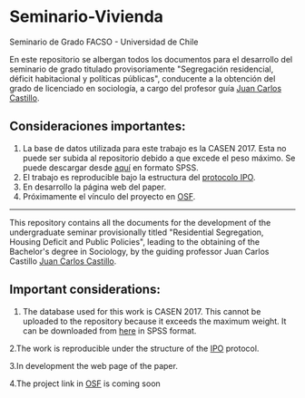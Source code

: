 # Seminario-Vivienda
Seminario de Grado FACSO - Universidad de Chile

En este repositorio se albergan todos los documentos para el desarrollo del seminario de grado titulado provisoriamente "Segregación residencial, déficit habitacional y políticas públicas", conducente a la obtención del grado de licenciado en sociología, a cargo del profesor guía [Juan Carlos Castillo](https://juancarloscastillo.github.io/jc-castillo/index.html).

## Consideraciones importantes:
1. La base de datos utilizada para este trabajo es la CASEN 2017. Esta no puede ser subida al repositorio debido a que excede el peso máximo. Se puede descargar desde [aquí](http://observatorio.ministeriodesarrollosocial.gob.cl/casen-multidimensional/casen/docs/casen_2017_spss.rar) en formato SPSS.
2. El trabajo es reproducible bajo la estructura del [protocolo IPO](https://juancarloscastillo.github.io/ipo/).
3. En desarrollo la página web del paper.
4. Próximamente el vínculo del proyecto en [OSF](osf.io). 
----
This repository contains all the documents for the development of the undergraduate seminar provisionally titled "Residential Segregation, Housing Deficit and Public Policies", leading to the obtaining of the Bachelor's degree in Sociology, by the guiding professor Juan Carlos Castillo [Juan Carlos Castillo](https://juancarloscastillo.github.io/jc-castillo/index.html).

## Important considerations:
1. The database used for this work is CASEN 2017. This cannot be uploaded to the repository because it exceeds the maximum weight. 
It can be downloaded from [here](http://observatorio.ministeriodesarrollosocial.gob.cl/casen-multidimensional/casen/docs/casen_2017_spss.rar) in SPSS format.

2.The work is reproducible under the structure of the [IPO](https://juancarloscastillo.github.io/ipo/) protocol.

3.In development the web page of the paper.

4.The project link in [OSF](osf.io) is coming soon
